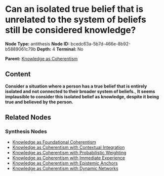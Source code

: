 # Can an isolated true belief that is unrelated to the system of beliefs still be considered knowledge?

**Node Type:** antithesis
**Node ID:** bcedc63a-5b7d-466e-8b92-b5889061c79b
**Depth:** 4
**Terminal:** No

**Parent:** [Knowledge as Coherentism](knowledge-as-coherentism-synthesis-827a58e3-0c95-46b8-b60b-2fd19617e213.md)

## Content

**Consider a situation where a person has a true belief that is entirely isolated and not connected to their broader system of beliefs.**, **It seems implausible to consider this isolated belief as knowledge, despite it being true and believed by the person.**

## Related Nodes

### Synthesis Nodes

- [Knowledge as Foundational Coherentism](knowledge-as-foundational-coherentism-synthesis-2a05c25d-af8a-44d3-85e6-a9468cfbc0c0.md)
- [Knowledge as Coherentism with Contextual Integration](knowledge-as-coherentism-with-contextual-integration-synthesis-8c4f6db7-77a0-428c-a916-d2a408d76a05.md)
- [Knowledge as Coherentism with Probabilistic Weighting](knowledge-as-coherentism-with-probabilistic-weighting-synthesis-0d07298b-f375-4076-8969-bdff5ca2835d.md)
- [Knowledge as Coherentism with Immediate Experience](knowledge-as-coherentism-with-immediate-experience-synthesis-dd7ed069-f135-4b66-8a18-408d527598bf.md)
- [Knowledge as Coherentism with Epistemic Anchors](knowledge-as-coherentism-with-epistemic-anchors-synthesis-aeac956e-dd1d-4582-91c7-4183c57b0a2a.md)
- [Knowledge as Coherentism with Dynamic Networks](knowledge-as-coherentism-with-dynamic-networks-synthesis-52784bb0-6e39-476d-a951-f467c39361f5.md)
